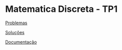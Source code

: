 # Matematica Discreta - TP1

[Problemas](./Problemas/ProblemasTP.pdf)

[Soluções](./Soluções)

[Documentação](doc.pdf)
